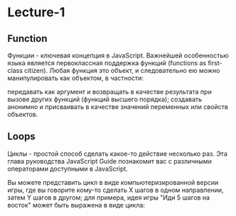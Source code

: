# Lecture-1

## Function 

Функции - ключевая концепция в JavaScript. Важнейшей особенностью языка является первоклассная поддержка функций​ (functions as first-class citizen). Любая функция это объект, и следовательно ею можно манипулировать как объектом, в частности:

передавать как аргумент и возвращать в качестве результата при вызове других функций (функций высшего порядка);
создавать анонимно и присваивать в качестве значений переменных или свойств объектов.


## Loops 
Циклы - простой способ сделать какое-то действие несколько раз. Эта глава руководства JavaScript Guide познакомит вас с различными операторами доступными в JavaScript.

Вы можете представить цикл в виде компьютеризированной версии игры, где вы говорите кому-то сделать X шагов в одном направлении, затем Y шагов в другом; для примера, идея игры "Иди 5 шагов на восток" может быть выражена в виде цикла: